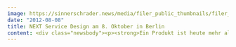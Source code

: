 ```yaml
---
image: https://sinnerschrader.news/media/filer_public_thumbnails/filer_public/33/2d/332d6f32-1c0e-43e2-9f84-db391c3338eb/varfoldersdjk8pxf42x64d8fxslz8jcc8fc0000gnttmp_uoeqj__480x288_q85_crop_subsampling-2_upscale.jpg
date: "2012-08-08"
title: NEXT Service Design am 8. Oktober in Berlin
content: <div class="newsbody"><p><strong>Ein Produkt ist heute mehr als das Produkt selbst&#58; Ein car2go mehr als nur ein Smart, ein iPod mehr als nur ein MP3-Player. Erfolgreich und unverwechselbar werden sie durch ergänzende Dienste. Beispiele für erfolgreiches Service Design.</strong></p><p>Wie man solche Produkte und flankierende Dienstleistungen gestaltet, diskutieren am 8. Oktober 2012 Experten aus Agenturen, Unternehmen und der Wissenschaft auf der NEXT Service Design Konferenz in Berlin.</p><p>Als Sprecher mit dabei sind u.a. Service-Design-Pionier Chris Downs (Method), Louisa Heinrich (Fjord) und David Bausola (Philter Phactory), die in Keynotes innovative Ansätze zum Service Design präsentieren und zur Diskussion stellen.</p><p><strong>Service Design<br/></strong>Service Design gewinnt massiv an Bedeutung, für physische wie digitale Produkte und Dienstleistungen. Unternehmen haben erkannt&#58; Durch ergänzende innovative Dienste können sie sich von Mitbewerbern absetzen und so auch in gesättigten Märkten Wachstum generieren.<br/>Service Design betrachtet alle Berührungspunkte zwischen Marken und Kunden. Wie können diese geplant, gestaltet und gemanagt werden, so dass sie einen Mehrwert schaffen, der weit über das eigentliche Produkt hinausgeht?</p><p><strong>Die NEXT Service Design<br/></strong>Blundstone Osterberger (Geschäftsführer SinnerSchrader) und Peter Bihr (Gründer und Geschäftsführer ThirdWave) kuratieren das Programm der europäischen Konferenz für Service Design und Designmethoden. Die NEXT Service Design wird gemeinsam vom Team der NEXT Berlin und der Digitalagentur SinnerSchrader veranstaltet.</p><p><strong>Die Sprecher<br/></strong>Chris Downs (Method) gründete 2001 die weltweit erste Agentur für Service Design. Neben ihm werden Louisa Heinrich und David Bausola sprechen. Heinrich arbeitet bereits seit über 13 Jahren im Bereich digitaler User Experience und ist Leiterin Strategie bei Fjord, einer internationalen Agentur für digitales Service Design. David Bausola ist Geschäftsführer von Philter Phactory. Er entwickelt neue Services, die sowohl von menschlichen als auch nicht-menschlichen Akteuren im Netz genutzt werden können.</p><p><strong>8. Oktober 2012<br/><a href="http&#58;//goo.gl/maps/Qk5ya">Alte Münze Berlin, Molkenmarkt 2, 10179 Berlin</a><br/><a href="http&#58;//nextberlin.eu">http&#58;//nextberlin.eu</a><br/></strong></p><p>Tickets ab sofort erhältlich<br/><a href="http&#58;//nextberlin.eu/tickets/?cid=NEXTSD-tickets-pmS2">http&#58;//nextberlin.eu/tickets/</a></p><p>Download&#58;<br/><a href="http&#58;//cl.ly/203A2W2u3l3J">Bildmaterial und Logos</a></p><p><strong>Über NEXT Berlin</strong><br/>Die NEXT Berlin ist die führende Konferenz der digitalen Wirtschaft in Europa. Dank ihrer breit angelegten Themenauswahl ist die NEXT für Marketingentscheider und Businessdeveloper ebenso interessant wie für Techniker und Kreative. Ihre Mischung macht die NEXT zu einem internationalen Treffpunkt der digitalen Szene, zu dem jährlich 2000 Teilnehmer nach Berlin kommen.<br/>NEXT Berlin veranstaltet weitere Konferenzen, um aktuellen Entwicklungen in der Digitalindustrie Rechnung zu tragen. Diese Events werden jeweils spezifischen Themen gewidmet, die in den nächsten zwölf Monaten die digitale Szene beeinflussen werden. Dazu zählen die NEXT Finance sowie die NEXT Service Design.</p><p><strong>Über SinnerSchrader</strong><br/>SinnerSchrader gehört zu den führenden Digitalagenturen in Europa. SinnerSchrader entwickelt interaktive Strategien, Plattformen und Applikationen, die radikale Beziehungen zwischen Konsumenten und Marken schaffen. In der SinnerSchrader-Gruppe arbeiten über 400 Mitarbeiter an den Standorten Hamburg, Frankfurt am Main, Berlin, München und Hannover für Kunden wie Allianz, TUI, Tchibo, simyo, REWE, comdirect bank, PPR Group, OTTO und Steigenberger. SinnerSchrader wurde 1996 gegründet und ist seit 1999 börsennotiert.</p><p><a class="news-backlink" href="/de/"><svg class="svg-ico svg-ico--arrow-left"><use xlink&#58;href="#arrow-down"></use></svg>Zurück zur Presse Übersicht</a></p></div>
---
```

